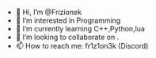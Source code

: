 - 👋 Hi, I’m @Frizionek
- 👀 I’m interested in Programming
- 🌱 I’m currently learning C++,Python,lua
- 💞️ I’m looking to collaborate on .
- 📫 How to reach me: fr1z1on3k (Discord)
<!---
Frizionek/Frizionek is a ✨ special ✨ repository because its `README.md` (this file) appears on your GitHub profile.
You can click the Preview link to take a look at your changes.
--->
